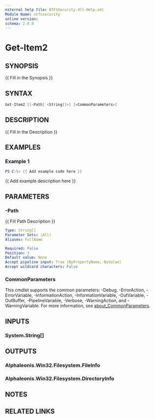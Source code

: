 ```yaml
---
external help file: NTFSSecurity.dll-Help.xml
Module Name: ntfssecurity
online version:
schema: 2.0.0
---
```


# Get-Item2

## SYNOPSIS

{{ Fill in the Synopsis }}

## SYNTAX

```PowerShell
Get-Item2 [[-Path] <String[]>] [<CommonParameters>]
```

## DESCRIPTION

{{ Fill in the Description }}

## EXAMPLES

### Example 1

```PowerShell
PS C:\> {{ Add example code here }}
```

{{ Add example description here }}

## PARAMETERS

### -Path

{{ Fill Path Description }}

```yaml
Type: String[]
Parameter Sets: (All)
Aliases: FullName

Required: False
Position: 1
Default value: None
Accept pipeline input: True (ByPropertyName, ByValue)
Accept wildcard characters: False
```

### CommonParameters

This cmdlet supports the common parameters: -Debug, -ErrorAction, -ErrorVariable, -InformationAction, -InformationVariable, -OutVariable, -OutBuffer, -PipelineVariable, -Verbose, -WarningAction, and -WarningVariable. For more information, see [about_CommonParameters](http://go.microsoft.com/fwlink/?LinkID=113216).

## INPUTS

### System.String[]

## OUTPUTS

### Alphaleonis.Win32.Filesystem.FileInfo

### Alphaleonis.Win32.Filesystem.DirectoryInfo

## NOTES

## RELATED LINKS
